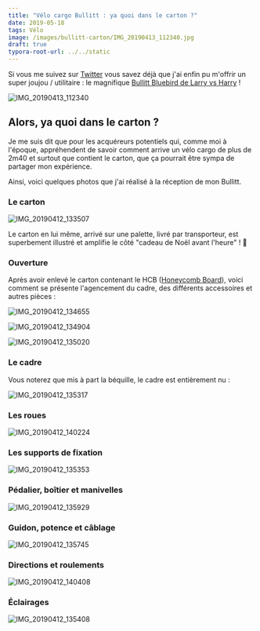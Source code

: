 ```yaml
---
title: "Vélo cargo Bullitt : ya quoi dans le carton ?"
date: 2019-05-18
tags: Vélo
image: /images/bullitt-carton/IMG_20190413_112340.jpg
draft: true
typora-root-url: ../../static
---
```


Si vous me suivez sur [Twitter](https://twitter.com/Narno) vous savez déjà que j'ai enfin pu m'offrir un super joujou / utilitaire : le magnifique [Bullitt Bluebird de Larry vs Harry](https://www.larryvsharry.com/) !

![IMG_20190413_112340](/images/bullitt-carton/IMG_20190413_112340.jpg)

<!-- break -->

## Alors, ya quoi dans le carton ?

Je me suis dit que pour les acquéreurs potentiels qui, comme moi à l'époque, appréhendent de savoir comment arrive un vélo cargo de plus de 2m40 et surtout que contient le carton, que ça pourrait être sympa de partager mon expérience.

Ainsi, voici quelques photos que j'ai réalisé à la réception de mon Bullitt.

### Le carton

![IMG_20190412_133507](/images/bullitt-carton/IMG_20190412_133507.jpg)

Le carton en lui même, arrivé sur une palette, livré par transporteur, est superbement illustré et amplifie le côté "cadeau de Noël avant l'heure" ! 🎅

### Ouverture

Après avoir enlevé le carton contenant le HCB ([Honeycomb Board](http://shop.larryvsharry.com/shop/accessories/honeycomb-board.html)), voici comment se présente l'agencement du cadre, des différents accessoires et autres pièces  :

![IMG_20190412_134655](/images/bullitt-carton/IMG_20190412_134655.jpg)

![IMG_20190412_134904](/images/bullitt-carton/IMG_20190412_134904.jpg)

![IMG_20190412_135020](/images/bullitt-carton/IMG_20190412_135020.jpg)

### Le cadre

Vous noterez que mis à part la béquille, le cadre est entièrement nu :

![IMG_20190412_135317](/images/bullitt-carton/IMG_20190412_135317.jpg)

### Les roues

![IMG_20190412_140224](/images/bullitt-carton/IMG_20190412_140224.jpg)

### Les supports de fixation

![IMG_20190412_135353](/images/bullitt-carton/IMG_20190412_135353.jpg)

### Pédalier, boîtier et manivelles

![IMG_20190412_135929](/images/bullitt-carton/IMG_20190412_135929.jpg)

### Guidon, potence et câblage

![IMG_20190412_135745](/images/bullitt-carton/IMG_20190412_135745.jpg)

### Directions et roulements

![IMG_20190412_140408](/images/bullitt-carton/IMG_20190412_140408.jpg)

### Éclairages

![IMG_20190412_135408](/images/bullitt-carton/IMG_20190412_135408.jpg)

